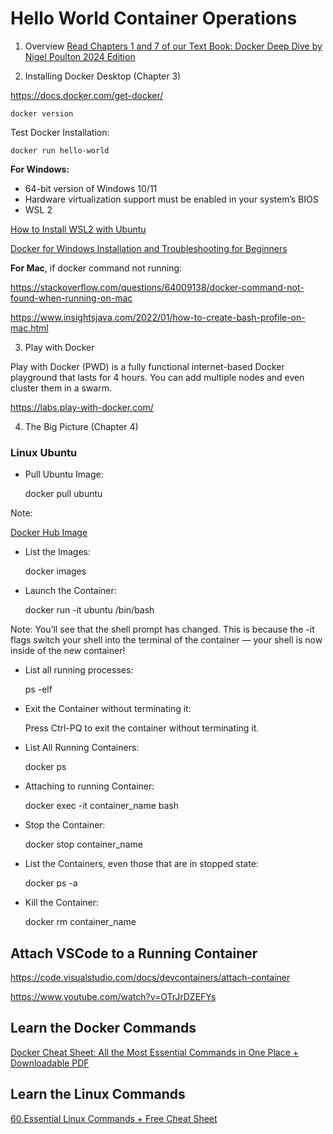 # Hello World Container Operations

1. Overview
[Read Chapters 1 and 7 of our Text Book: Docker Deep Dive by Nigel Poulton 2024 Edition](https://www.amazon.com/Docker-Deep-Dive-Nigel-Poulton/dp/1916585256/ref=sr_1_1_sspa)

2. Installing Docker Desktop (Chapter 3)

https://docs.docker.com/get-docker/

    docker version

Test Docker Installation:

    docker run hello-world

**For Windows:**

- 64-bit version of Windows 10/11
- Hardware virtualization support must be enabled in your system’s BIOS
- WSL 2

[How to Install WSL2 with Ubuntu](https://youtu.be/J2PQuVAI99c?si=X-lg60sGq6PkkD5P)

[Docker for Windows Installation and Troubleshooting for Beginners](https://youtu.be/R4uy6Oqiy5I?si=DglDYuvf-zvFY9bS)


**For Mac**, if docker command not running:

https://stackoverflow.com/questions/64009138/docker-command-not-found-when-running-on-mac

https://www.insightsjava.com/2022/01/how-to-create-bash-profile-on-mac.html

3. Play with Docker

Play with Docker (PWD) is a fully functional internet-based Docker playground that lasts for 4 hours. You can add multiple nodes and even cluster them in a swarm.

https://labs.play-with-docker.com/

4. The Big Picture (Chapter 4)

### Linux Ubuntu

* Pull Ubuntu Image:

    docker pull ubuntu

Note:

[Docker Hub Image](https://hub.docker.com/_/ubuntu)

* List the Images:

    docker images

* Launch the Container:

    docker run -it ubuntu /bin/bash

Note: You’ll see that the shell prompt has changed. This is because the -it flags switch your shell into the terminal
of the container — your shell is now inside of the new container!


* List all running processes:

    ps -elf

* Exit the Container without terminating it:

    Press Ctrl-PQ to exit the container without terminating it.

* List All Running Containers:

    docker ps

* Attaching to running Container:

    docker exec -it container_name bash

* Stop the Container:

    docker stop container_name

* List the Containers, even those that are in stopped state:

    docker ps -a

* Kill the Container:

    docker rm container_name


## Attach VSCode to a Running Container

https://code.visualstudio.com/docs/devcontainers/attach-container

https://www.youtube.com/watch?v=OTrJrDZEFYs


## Learn the Docker Commands

[Docker Cheat Sheet: All the Most Essential Commands in One Place + Downloadable PDF](https://www.hostinger.com/tutorials/docker-cheat-sheet)

## Learn the Linux Commands

[60 Essential Linux Commands + Free Cheat Sheet](https://www.hostinger.com/tutorials/linux-commands)
